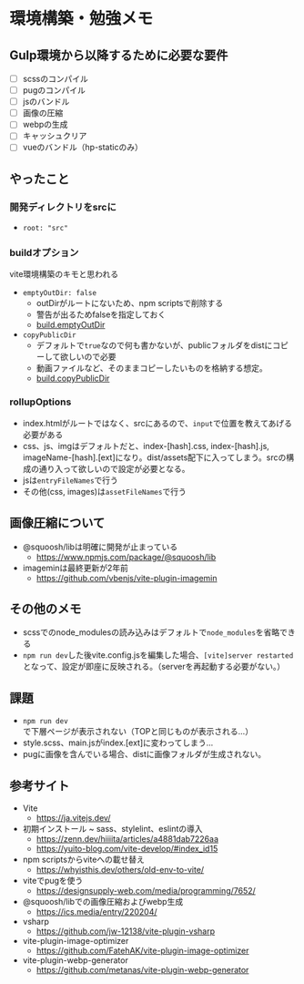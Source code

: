# 環境構築・勉強メモ

## Gulp環境から以降するために必要な要件

- [ ] scssのコンパイル
- [ ] pugのコンパイル
- [ ] jsのバンドル
- [ ] 画像の圧縮
- [ ] webpの生成
- [ ] キャッシュクリア
- [ ] vueのバンドル（hp-staticのみ）

## やったこと

### 開発ディレクトリをsrcに

- `root: "src"`

### buildオプション

vite環境構築のキモと思われる

- `emptyOutDir: false`
  - outDirがルートにないため、npm scriptsで削除する
  - 警告が出るためfalseを指定しておく
  - [build.emptyOutDir](https://ja.vitejs.dev/config/build-options.html#build-emptyoutdir)
- `copyPublicDir`
  - デフォルトで`true`なので何も書かないが、publicフォルダをdistにコピーして欲しいので必要
  - 動画ファイルなど、そのままコピーしたいものを格納する想定。
  - [build.copyPublicDir](https://ja.vitejs.dev/config/build-options.html#build-copypublicdir)

### rollupOptions

- index.htmlがルートではなく、srcにあるので、`input`で位置を教えてあげる必要がある
- css、js、imgはデフォルトだと、index-[hash].css, index-[hash].js, imageName-[hash].[ext]になり。dist/assets配下に入ってしまう。srcの構成の通り入って欲しいので設定が必要となる。
- jsは`entryFileNames`で行う
- その他(css, images)は`assetFileNames`で行う

## 画像圧縮について

- @squoosh/libは明確に開発が止まっている
  - https://www.npmjs.com/package/@squoosh/lib
- imageminは最終更新が2年前
  - https://github.com/vbenjs/vite-plugin-imagemin

## その他のメモ

- scssでのnode_modulesの読み込みはデフォルトで`node_modules`を省略できる
- `npm run dev`した後vite.config.jsを編集した場合、`[vite]server restarted`となって、設定が即座に反映される。（serverを再起動する必要がない。）

## 課題

- `npm run dev`で下層ページが表示されない（TOPと同じものが表示される...）
- style.scss、main.jsがindex.[ext]に変わってしまう...
- pugに画像を含んでいる場合、distに画像フォルダが生成されない。

## 参考サイト

- Vite
  - https://ja.vitejs.dev/
- 初期インストール ~ sass、stylelint、eslintの導入
  - https://zenn.dev/hiiiita/articles/a4881dab7226aa
  - https://yuito-blog.com/vite-develop/#index_id15
- npm scriptsからviteへの載せ替え
  - https://whyisthis.dev/others/old-env-to-vite/
- viteでpugを使う
  - https://designsupply-web.com/media/programming/7652/
- @squoosh/libでの画像圧縮およびwebp生成
  - https://ics.media/entry/220204/
- vsharp
  - https://github.com/jw-12138/vite-plugin-vsharp
- vite-plugin-image-optimizer
  - https://github.com/FatehAK/vite-plugin-image-optimizer
- vite-plugin-webp-generator
  - https://github.com/metanas/vite-plugin-webp-generator
